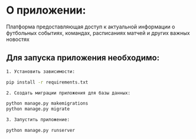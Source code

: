 # О приложении:
Платформа предоставляющая доступ к актуальной информации о футбольных 
событиях, командах, расписаниях матчей и других важных новостях 



## Для запуска приложения необходимо:

```bash
1. Установить зависимости:

pip install -r requirements.txt 

2. Создать миграции приложения для базы данных:

python manage.py makemigrations 
python manage.py migrate

3. Запустить приложение:

python manage.py runserver